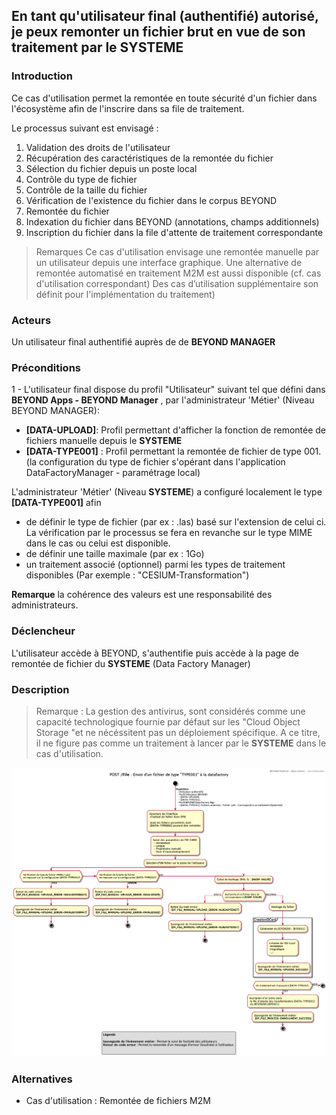 ## En tant qu'utilisateur final (authentifié) autorisé, je peux remonter un fichier brut en vue de son traitement par le SYSTEME

### Introduction

Ce cas d'utilisation permet la remontée en toute sécurité d'un fichier dans l'écosystème afin de l'inscrire dans sa file de traitement.

Le processus suivant est envisagé :

1. Validation des droits de l'utilisateur
2. Récupération des caractéristiques de la remontée du fichier
3. Sélection du fichier depuis un poste local
4. Contrôle du type de fichier
5. Contrôle de la taille du fichier
6. Vérification de l'existence du fichier dans le corpus BEYOND
7. Remontée du fichier
8. Indexation du fichier dans BEYOND (annotations, champs additionnels)
9. Inscription du fichier dans la file d'attente de traitement correspondante

>Remarques
>Ce cas d'utilisation envisage une remontée manuelle par un utilisateur depuis une interface graphique. Une alternative de remontée automatisé en traitement M2M est aussi disponible (cf. cas d'utilisation correspondant)
> Des cas d’utilisation supplémentaire son définit pour l'implémentation du traitement)

### Acteurs

Un utilisateur final authentifié auprès de de **BEYOND MANAGER**

### Préconditions

1 - L'utilisateur final dispose du profil "Utilisateur" suivant tel que défini dans **BEYOND Apps - BEYOND Manager** , par l'administrateur 'Métier' (Niveau BEYOND MANAGER):

- **[DATA-UPLOAD]**: Profil permettant d'afficher la fonction de remontée de fichiers manuelle depuis le **SYSTEME**
- **[DATA-TYPE001]** : Profil permettant la remontée de fichier de type 001. (la configuration du type de fichier s'opérant dans l'application DataFactoryManager - paramétrage local)

L'administrateur 'Métier' (Niveau **SYSTEME**) a configuré localement le type **[DATA-TYPE001]** afin

- de définir le type de fichier (par ex : .las) basé sur l'extension de celui ci. La vérification par le processus se fera en revanche sur le type MIME dans le cas ou celui est disponible.
- de définir une taille maximale (par ex : 1Go)
- un traitement associé (optionnel) parmi les types de traitement disponibles (Par exemple : "CESIUM-Transformation")
  
**Remarque** la cohérence des valeurs est une responsabilité des administrateurs.

### Déclencheur

L'utilisateur accède à BEYOND, s'authentifie puis accède à la page de remontée de fichier du **SYSTEME** (Data Factory Manager)

### Description

>Remarque : La gestion des antivirus, sont considérés comme une capacité technologique fournie par défaut sur les "Cloud Object Storage "et ne nécéssitent pas un déploiement spécifique. A ce titre, il ne figure pas comme un traitement à lancer par le **SYSTEME** dans le cas d'utilisation.

![Cas d'utilisation](./images/0250.UCase-UPLOAD-File.png)

### Alternatives

- Cas d'utilisation : Remontée de fichiers M2M
